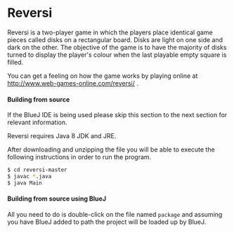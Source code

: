 # Reversi

Reversi is a two-player game in which the players place identical game pieces called disks on
a rectangular board. Disks are light on one side and dark on the other. The objective of the
game is to have the majority of disks turned to display the player's colour when the last
playable empty square is filled.

You can get a feeling on how the game works by playing online
at http://www.web-games-online.com/reversi/ .

#### Building from source

If the BlueJ IDE is being used please skip this section to the next section for relevant information.

Reversi requires Java 8 JDK and JRE.

After downloading and unzipping the file you will be able to execute the following instructions in order to run the program.

```sh
$ cd reversi-master
$ javac *.java
$ java Main
```


#### Building from source using BlueJ

All you need to do is double-click on the file named `package` and assuming you have BlueJ added to path the project will be loaded up by BlueJ.
